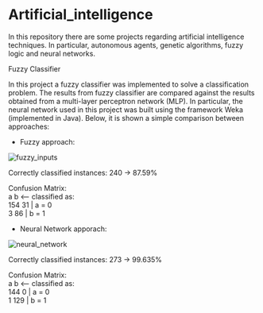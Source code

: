 # Artificial_intelligence
In this repository there are some projects regarding artificial intelligence techniques. In particular, autonomous agents, genetic algorithms, fuzzy logic and neural networks.

Fuzzy Classifier

In this project a fuzzy classifier was implemented to solve a classification problem. The results from fuzzy classifier are compared against the results obtained from a multi-layer perceptron network (MLP). In particular, the neural network used in this project was built using the framework Weka (implemented in  Java). Below, it is shown a simple comparison between approaches:

- Fuzzy approach:

![fuzzy_inputs](https://user-images.githubusercontent.com/42413563/93220124-7caf8000-f742-11ea-8e9d-df5440b0b3b3.png)

Correctly classified instances: 240 -> 87.59%

Confusion Matrix:<br>
a	b		<-- classified as:<br>
154	31 | a = 0<br>
3	86 | b = 1<br>

- Neural Network apporach:

![neural_network](https://user-images.githubusercontent.com/42413563/93223150-204e5f80-f746-11ea-9e64-ba20a2c89b09.png)

Correctly classified instances: 273 -> 99.635%

Confusion Matrix:<br>
a	b		<-- classified as:<br>
144	0 | a = 0<br>
1	129 | b = 1<br>
